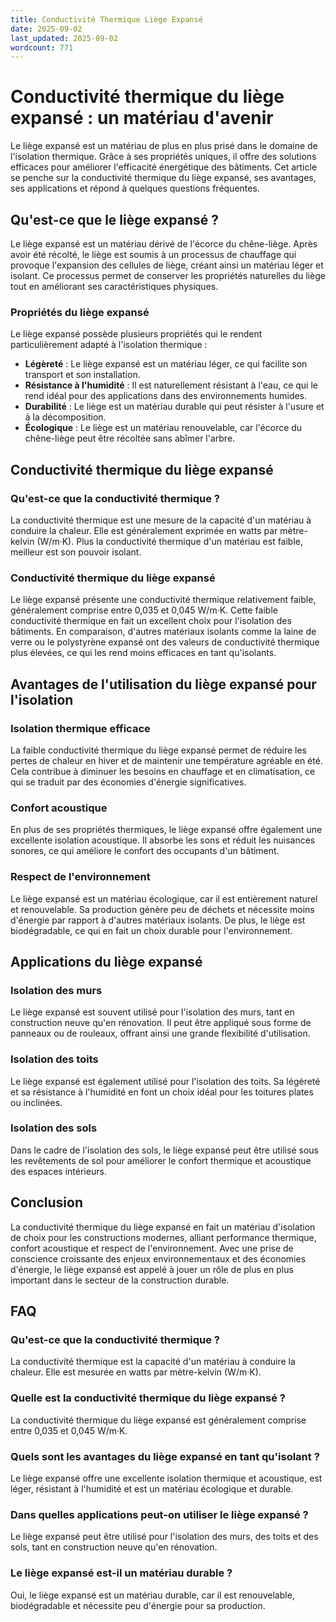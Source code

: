 ```yaml
---
title: Conductivité Thermique Liège Expansé
date: 2025-09-02
last_updated: 2025-09-02
wordcount: 771
---
```


# Conductivité thermique du liège expansé : un matériau d'avenir

Le liège expansé est un matériau de plus en plus prisé dans le domaine de l'isolation thermique. Grâce à ses propriétés uniques, il offre des solutions efficaces pour améliorer l'efficacité énergétique des bâtiments. Cet article se penche sur la conductivité thermique du liège expansé, ses avantages, ses applications et répond à quelques questions fréquentes.

## Qu'est-ce que le liège expansé ?

Le liège expansé est un matériau dérivé de l'écorce du chêne-liège. Après avoir été récolté, le liège est soumis à un processus de chauffage qui provoque l'expansion des cellules de liège, créant ainsi un matériau léger et isolant. Ce processus permet de conserver les propriétés naturelles du liège tout en améliorant ses caractéristiques physiques.

### Propriétés du liège expansé

Le liège expansé possède plusieurs propriétés qui le rendent particulièrement adapté à l'isolation thermique :

- **Légèreté** : Le liège expansé est un matériau léger, ce qui facilite son transport et son installation.
- **Résistance à l'humidité** : Il est naturellement résistant à l'eau, ce qui le rend idéal pour des applications dans des environnements humides.
- **Durabilité** : Le liège est un matériau durable qui peut résister à l'usure et à la décomposition.
- **Écologique** : Le liège est un matériau renouvelable, car l'écorce du chêne-liège peut être récoltée sans abîmer l'arbre.

## Conductivité thermique du liège expansé

### Qu'est-ce que la conductivité thermique ?

La conductivité thermique est une mesure de la capacité d'un matériau à conduire la chaleur. Elle est généralement exprimée en watts par mètre-kelvin (W/m·K). Plus la conductivité thermique d'un matériau est faible, meilleur est son pouvoir isolant. 

### Conductivité thermique du liège expansé

Le liège expansé présente une conductivité thermique relativement faible, généralement comprise entre 0,035 et 0,045 W/m·K. Cette faible conductivité thermique en fait un excellent choix pour l'isolation des bâtiments. En comparaison, d'autres matériaux isolants comme la laine de verre ou le polystyrène expansé ont des valeurs de conductivité thermique plus élevées, ce qui les rend moins efficaces en tant qu'isolants.

## Avantages de l'utilisation du liège expansé pour l'isolation

### Isolation thermique efficace

La faible conductivité thermique du liège expansé permet de réduire les pertes de chaleur en hiver et de maintenir une température agréable en été. Cela contribue à diminuer les besoins en chauffage et en climatisation, ce qui se traduit par des économies d'énergie significatives.

### Confort acoustique

En plus de ses propriétés thermiques, le liège expansé offre également une excellente isolation acoustique. Il absorbe les sons et réduit les nuisances sonores, ce qui améliore le confort des occupants d'un bâtiment.

### Respect de l'environnement

Le liège expansé est un matériau écologique, car il est entièrement naturel et renouvelable. Sa production génère peu de déchets et nécessite moins d'énergie par rapport à d'autres matériaux isolants. De plus, le liège est biodégradable, ce qui en fait un choix durable pour l'environnement.

## Applications du liège expansé

### Isolation des murs

Le liège expansé est souvent utilisé pour l'isolation des murs, tant en construction neuve qu'en rénovation. Il peut être appliqué sous forme de panneaux ou de rouleaux, offrant ainsi une grande flexibilité d'utilisation.

### Isolation des toits

Le liège expansé est également utilisé pour l'isolation des toits. Sa légèreté et sa résistance à l'humidité en font un choix idéal pour les toitures plates ou inclinées.

### Isolation des sols

Dans le cadre de l'isolation des sols, le liège expansé peut être utilisé sous les revêtements de sol pour améliorer le confort thermique et acoustique des espaces intérieurs.

## Conclusion

La conductivité thermique du liège expansé en fait un matériau d'isolation de choix pour les constructions modernes, alliant performance thermique, confort acoustique et respect de l'environnement. Avec une prise de conscience croissante des enjeux environnementaux et des économies d'énergie, le liège expansé est appelé à jouer un rôle de plus en plus important dans le secteur de la construction durable.

## FAQ

### Qu'est-ce que la conductivité thermique ?

La conductivité thermique est la capacité d'un matériau à conduire la chaleur. Elle est mesurée en watts par mètre-kelvin (W/m·K).

### Quelle est la conductivité thermique du liège expansé ?

La conductivité thermique du liège expansé est généralement comprise entre 0,035 et 0,045 W/m·K.

### Quels sont les avantages du liège expansé en tant qu'isolant ?

Le liège expansé offre une excellente isolation thermique et acoustique, est léger, résistant à l'humidité et est un matériau écologique et durable.

### Dans quelles applications peut-on utiliser le liège expansé ?

Le liège expansé peut être utilisé pour l'isolation des murs, des toits et des sols, tant en construction neuve qu'en rénovation.

### Le liège expansé est-il un matériau durable ?

Oui, le liège expansé est un matériau durable, car il est renouvelable, biodégradable et nécessite peu d'énergie pour sa production.